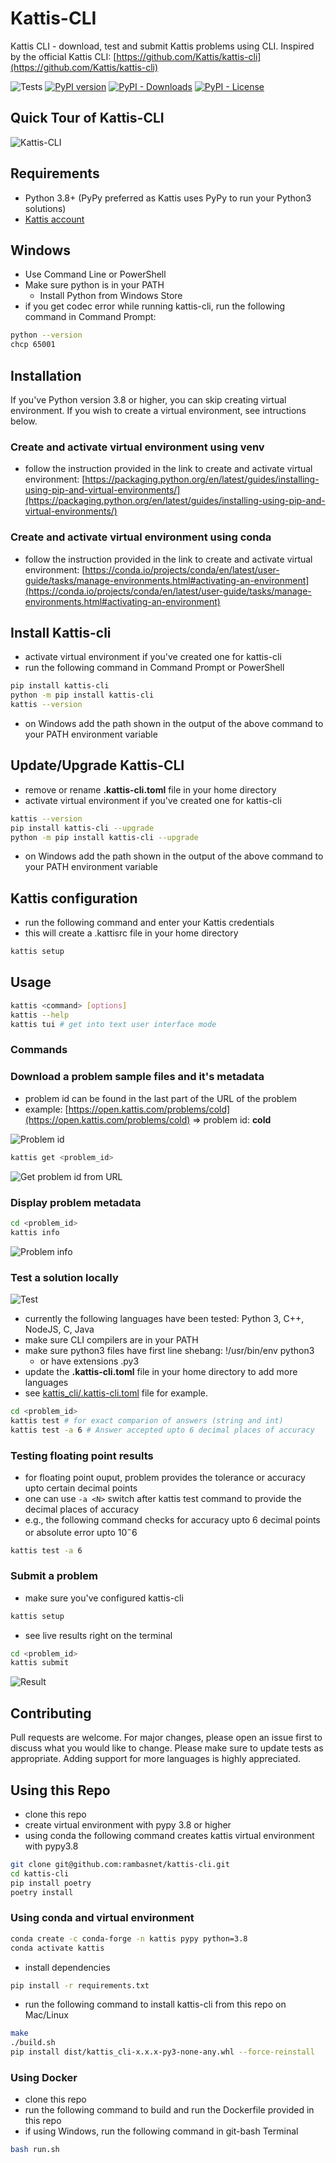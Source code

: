 # Kattis-CLI

Kattis CLI - download, test and submit Kattis problems using CLI.
Inspired by the official Kattis CLI: [https://github.com/Kattis/kattis-cli](https://github.com/Kattis/kattis-cli)

![Tests](https://github.com/rambasnet/kattis-cli/actions/workflows/ci-test.yml/badge.svg)
[![PyPI version](https://badge.fury.io/py/kattis-cli.svg)](https://badge.fury.io/py/kattis-cli)
[![PyPI - Downloads](https://img.shields.io/pypi/dm/kattis-cli)](https://pypi.org/project/kattis-cli/)
[![PyPI - License](https://img.shields.io/pypi/l/kattis-cli)](https://pypi.org/project/kattis-cli/)

## Quick Tour of Kattis-CLI

![Kattis-CLI](./images/Kattis-TUI-get.gif)

## Requirements

- Python 3.8+ (PyPy preferred as Kattis uses PyPy to run your Python3 solutions)
- [Kattis account](https://open.kattis.com/login/email)

## Windows

- Use Command Line or PowerShell
- Make sure python is in your PATH
    - Install Python from Windows Store
- if you get codec error while running kattis-cli, run the following command in Command Prompt:

```bash
python --version
chcp 65001
```

## Installation

If you've Python version 3.8 or higher, you can skip creating virtual environment. If you wish to create a virtual environment, see intructions below.


### Create and activate virtual environment using venv

- follow the instruction provided in the link to create and activate virtual environment:
[https://packaging.python.org/en/latest/guides/installing-using-pip-and-virtual-environments/](https://packaging.python.org/en/latest/guides/installing-using-pip-and-virtual-environments/)


### Create and activate virtual environment using conda

- follow the instruction provided in the link to create and activate virtual environment:
[https://conda.io/projects/conda/en/latest/user-guide/tasks/manage-environments.html#activating-an-environment](https://conda.io/projects/conda/en/latest/user-guide/tasks/manage-environments.html#activating-an-environment)

## Install Kattis-cli

- activate virtual environment if you've created one for kattis-cli
- run the following command in Command Prompt or PowerShell

```bash
pip install kattis-cli
python -m pip install kattis-cli
kattis --version
```

- on Windows add the path shown in the output of the above command to your PATH environment variable

## Update/Upgrade Kattis-CLI

- remove or rename **.kattis-cli.toml** file in your home directory
- activate virtual environment if you've created one for kattis-cli

```bash
kattis --version
pip install kattis-cli --upgrade
python -m pip install kattis-cli --upgrade
```

- on Windows add the path shown in the output of the above command to your PATH environment variable


## Kattis configuration

- run the following command and enter your Kattis credentials
- this will create a .kattisrc file in your home directory

```bash
kattis setup
```


## Usage

```bash
kattis <command> [options]
kattis --help
kattis tui # get into text user interface mode
```

### Commands

### Download a problem sample files and it's metadata

- problem id can be found in the last part of the URL of the problem
- example: [https://open.kattis.com/problems/cold](https://open.kattis.com/problems/cold) => problem id: **cold**

![Problem id](./images/problemid.png)

```bash
kattis get <problem_id>
```

![Get problem id from URL](./images/kattis_get.png)

### Display problem metadata

```bash
cd <problem_id>
kattis info
```

![Problem info](./images/kattis_info.png)

### Test a solution locally

![Test](images/kattis_test.png)

- currently the following languages have been tested: Python 3, C++, NodeJS, C, Java
- make sure CLI compilers are in your PATH
- make sure python3 files have first line shebang: !/usr/bin/env python3
    - or have extensions .py3
- update the **.kattis-cli.toml** file in your home directory to add more languages
- see [kattis_cli/.kattis-cli.toml](https://github.com/rambasnet/kattis-cli/blob/main/kattis_cli/.kattis-cli.toml) file for example.

```bash
cd <problem_id>
kattis test # for exact comparion of answers (string and int)
kattis test -a 6 # Answer accepted upto 6 decimal places of accuracy
```

### Testing floating point results

- for floating point ouput, problem provides the tolerance or accuracy upto certain decimal points
- one can use `-a <N>` switch after kattis test command to provide the decimal places of accuracy
- e.g., the following command checks for accuracy upto 6 decimal points or absolute error upto $10^-6$

```bash
kattis test -a 6
```


### Submit a problem

- make sure you've configured kattis-cli

```bash
kattis setup
```

- see live results right on the terminal

```bash
cd <problem_id>
kattis submit
```

![Result](images/kattis_verdict.png)

## Contributing

Pull requests are welcome. For major changes, please open an issue first to discuss what you would like to change. Please make sure to update tests as appropriate. Adding support for more languages is highly appreciated.


## Using this Repo

- clone this repo
- create virtual environment with pypy 3.8 or higher
- using conda the following command creates kattis virtual environment with pypy3.8

```bash
git clone git@github.com:rambasnet/kattis-cli.git
cd kattis-cli
pip install poetry
poetry install
```

### Using conda and virtual environment

```bash
conda create -c conda-forge -n kattis pypy python=3.8
conda activate kattis
```

- install dependencies

```bash
pip install -r requirements.txt
```

- run the following command to install kattis-cli from this repo on Mac/Linux

```bash
make
./build.sh
pip install dist/kattis_cli-x.x.x-py3-none-any.whl --force-reinstall  
```

### Using Docker

- clone this repo
- run the following command to build and run the Dockerfile provided in this repo
- if using Windows, run the following command in git-bash Terminal

```bash
bash run.sh
```
